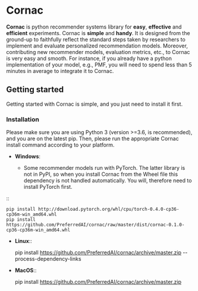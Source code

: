 # Cornac

**Cornac** is python recommender systems library for **easy**, **effective** and **efficient** experiments. Cornac is **simple** and **handy**. It is designed from the ground-up to faithfully reflect the standard steps taken by researchers to implement and evaluate personalized recommendation models. Moreover, contributing new recommender models, evaluation metrics, etc., to Cornac is very easy and smooth. For instance, if you already have a python implementation of your model, e.g., PMF, you will need to spend less than 5 minutes in average to integrate it to Cornac.

## Getting started

Getting started with Cornac is simple, and you just need to install it first.

### Installation

Please make sure you are using Python 3 (version >=3.6, is recommended), and you are on the latest pip.
Then, please run the appropriate Cornac install command according to your platform.

* **Windows**:
 
	- Some recommender models run with PyTorch. The latter library is not in PyPI, so when you install Cornac from the Wheel file this dependency is not handled automatically. You will, therefore need to install PyTorch first.
	
 ::

	pip install http://download.pytorch.org/whl/cpu/torch-0.4.0-cp36-cp36m-win_amd64.whl 
	pip install https://github.com/PreferredAI/cornac/raw/master/dist/cornac-0.1.0-cp36-cp36m-win_amd64.whl

* **Linux**::

	pip install https://github.com/PreferredAI/cornac/archive/master.zip --process-dependency-links
	
* **MacOS**::

	pip install https://github.com/PreferredAI/cornac/archive/master.zip
